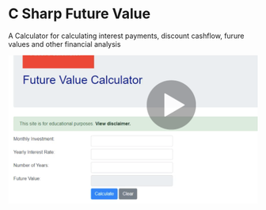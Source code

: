 # C Sharp Future Value
A Calculator for calculating interest payments, discount cashflow, furure values and other financial analysis

![alt text](https://github.com/fion21/C-Sharp-FV/blob/master/calculator.png)
